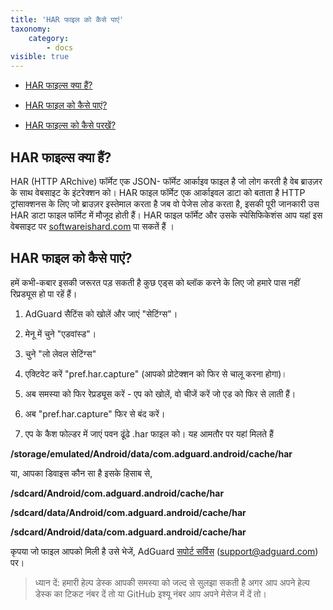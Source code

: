 ```yaml
---
title: 'HAR फाइल को कैसे पाएं'
taxonomy:
    category:
        - docs
visible: true
---
```


* [HAR फाइल्स क्या हैं?](#whatare)

* [HAR फाइल को कैसे पाएं?](#howtoget)

* [HAR फाइल्स को कैसे परखें?](#howtoanalyze)

<a id="whatare"></a>
## HAR फाइल्स क्या हैं?

HAR (HTTP ARchive) फॉर्मेट एक JSON- फॉर्मेट आर्काइव फाइल है जो लोग करती है वेब ब्राउज़र के साथ वेबसाइट के इंटरेक्शन को। HAR फाइल फॉर्मेट एक आर्काइवल डाटा को बताता है HTTP ट्रांसाक्शनस के लिए जो ब्राउज़र इस्तेमाल करता है जब वो पेजेस लोड करता है, इसकी पूरी जानकारी उस HAR डाटा फाइल फॉर्मेट में मौजूद होती हैं। HAR फाइल फॉर्मेट और उसके स्पेसिफिकेशंस आप यहां इस वेबसाइट पर [softwareishard.com](www.softwareishard.com/blog/har-12-spec) पा सकतें हैं ।
<a id="howtoget"></a>
## HAR फाइल को कैसे पाएं?

हमें कभी-कबार इसकी जरूरत पड़ सकती है कुछ एड्स को ब्लॉक करने के लिए जो हमारे पास नहीं रिप्रड्यूस हो पा रहें हैं।

1. AdGuard सैटिंस को खोलें और जाएं "सेटिंग्स"।

2. मेनू में चुने "एडवांस्ड"।

3. चुने "लो लेवल सेटिंग्स"

4. एक्टिवेट करें "pref.har.capture" (आपको प्रोटेक्शन को फिर से चालू करना होगा)।

5. अब समस्या को फिर रेप्रड्यूस करें - एप को खोलें, वो चीजें करें जो एड को फिर से लाती हैं।

6. अब "pref.har.capture" फिर से बंद करें।

7. एप के कैश फोल्डर में जाएं पवन ढूंढे .har फाइल को। यह आमतौर पर यहां मिलते हैं

  **/storage/emulated/Android/data/com.adguard.android/cache/har**

   या, आपका डिवाइस कौन सा है इसके हिसाब से,

  **/sdcard/Android/com.adguard.android/cache/har**

  **/sdcard/data/Android/com.adguard.android/cache/har**

  **/sdcard/Android/data/com.adguard.android/cache/har**

कृपया जो फाइल आपको मिली है उसे भेजें, AdGuard [सपोर्ट सर्विस](support@adguard.com) (support@adguard.com) पर।
>ध्यान दें: हमारी हेल्प डेस्क आपकी समस्या को जल्द से सुलझा सकती है अगर आप अपने हेल्प डेस्क का टिकट नंबर दें तो या GitHub इश्यू नंबर आप अपने मेसेज में दें तो।

